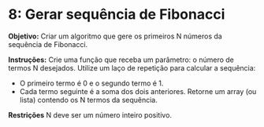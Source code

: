 # 8: Gerar sequência de Fibonacci
**Objetivo:**
Criar um algoritmo que gere os primeiros N números da sequência de Fibonacci.

**Instruções:**
Crie uma função que receba um parâmetro: o número de termos N desejados.
Utilize um laço de repetição para calcular a sequência:
* O primeiro termo é 0 e o segundo termo é 1.
* Cada termo seguinte é a soma dos dois anteriores.
Retorne um array (ou lista) contendo os N termos da sequência.

**Restrições**
N deve ser um número inteiro positivo.